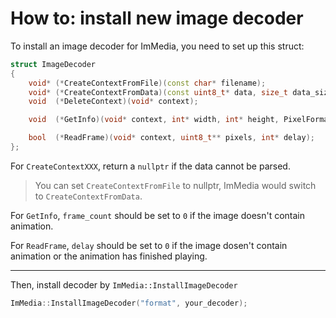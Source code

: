 # How to: install new image decoder

To install an image decoder for ImMedia, you need to set up this struct:

```cpp
struct ImageDecoder
{
    void* (*CreateContextFromFile)(const char* filename);
    void* (*CreateContextFromData)(const uint8_t* data, size_t data_size);
    void  (*DeleteContext)(void* context);

    void  (*GetInfo)(void* context, int* width, int* height, PixelFormat* format, int* frame_count);

    bool  (*ReadFrame)(void* context, uint8_t** pixels, int* delay);
};
```

For `CreateContextXXX`, return a `nullptr` if the data cannot be parsed.
> You can set `CreateContextFromFile` to nullptr, ImMedia would switch to `CreateContextFromData`.

For `GetInfo`, `frame_count` should be set to `0` if the image doesn't contain animation.

For `ReadFrame`, `delay` should be set to `0` if the image dosen't contain animation or the animation has finished playing.

---

Then, install decoder by `ImMedia::InstallImageDecoder`

```cpp
ImMedia::InstallImageDecoder("format", your_decoder);
```
